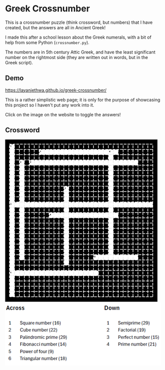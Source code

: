 
# Greek Crossnumber

This is a crossnumber puzzle (think crossword, but numbers) that I have created, but the answers are all in Ancient Greek!

I made this after a school lesson about the Greek numerals, with a bit of help from some Python (`crossnumber.py`).

The numbers are in 5th century Attic Greek, and have the least significant number on the rightmost side (they are written out in words, but in the Greek script).

## Demo

https://layanjethwa.github.io/greek-crossnumber/

This is a rather simplistic web page; it is only for the purpose of showcasing this project so I haven't put any work into it.

Click on the image on the website to toggle the answers!

## Crossword

![blank grid](https://github.com/LayanJethwa/greek-crossnumber/blob/main/blank.png)  
![clues](https://github.com/LayanJethwa/greek-crossnumber/blob/main/clues.png)
